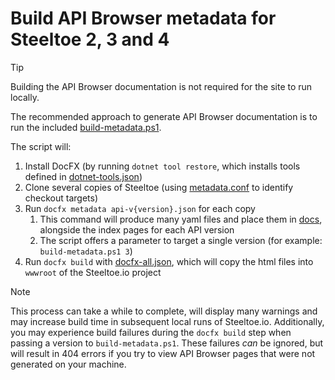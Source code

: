 # Build API Browser metadata for Steeltoe 2, 3 and 4

> [!TIP]
> Building the API Browser documentation is not required for the site to run locally.

The recommended approach to generate API Browser documentation is to run the included [build-metadata.ps1](./build-metadata.ps1).

The script will:

1. Install DocFX (by running `dotnet tool restore`, which installs tools defined in [dotnet-tools.json](../.config/dotnet-tools.json))
1. Clone several copies of Steeltoe (using [metadata.conf](./metadata.conf) to identify checkout targets)
1. Run `docfx metadata api-v{version}.json` for each copy
   1. This command will produce many yaml files and place them in [docs](../docs), alongside the index pages for each API version
   1. The script offers a parameter to target a single version (for example: `build-metadata.ps1 3`)
1. Run `docfx build` with [docfx-all.json](../docs/docfx-all.json), which will copy the html files into `wwwroot` of the Steeltoe.io project

> [!NOTE]
> This process can take a while to complete, will display many warnings and may increase build time in subsequent local runs of Steeltoe.io.
> Additionally, you may experience build failures during the `docfx build` step when passing a version to `build-metadata.ps1`. These failures
> _can_ be ignored, but will result in 404 errors if you try to view API Browser pages that were not generated on your machine.
